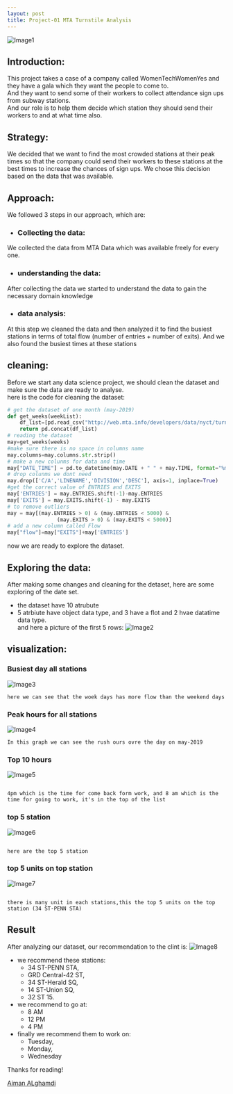 ```yaml
---
layout: post
title: Project-01 MTA Turnstile Analysis 
---
```

![Image1]({{site.url}}/images/index.png)

## Introduction: 

This project takes a case of a company called WomenTechWomenYes and they have a gala which they want the people to come to.<br /> And they want to send some of their workers to collect attendance sign ups from subway stations. <br /> And our role is to help them decide which station they should send their workers to and at what time also. 




## Strategy:

We decided that we want to find the most crowded stations at their peak times so that the company could send their workers to these stations at the best times to increase the chances of sign ups. We chose this decision based on the data that was available. 

## Approach: 
We followed 3 steps in our approach, which are: 
 * ### Collecting the data:
We collected the data from MTA Data which was available freely for every one.
* ### understanding the data: 
After collecting the data we started to understand the data to gain the necessary domain knowledge
* ### data analysis: 
At this step we cleaned the data and then analyzed it to find the busiest stations in terms of total flow (number of entries + number of exits). And we also found the busiest times at these stations
## cleaning:
Before we start any data science project, we should clean the dataset and make sure the data are ready to analyse.<br/>
here is the code for cleaning the dataset:

```python
# get the dataset of one month (may-2019)
def get_weeks(weekList):
    df_list=[pd.read_csv("http://web.mta.info/developers/data/nyct/turnstile/turnstile_{}.txt".format(week)) for week in weekList]
    return pd.concat(df_list)
# reading the dataset
may=get_weeks(weeks)
#make sure there is no space in columns name
may.columns=may.columns.str.strip()
# make a new colunms for data and time
may["DATE_TIME"] = pd.to_datetime(may.DATE + " " + may.TIME, format="%m/%d/%Y %H:%M:%S")
# drop colunms we dont need
may.drop(['C/A','LINENAME','DIVISION','DESC'], axis=1, inplace=True)
#get the correct value of ENTRIES and EXITS
may['ENTRIES'] = may.ENTRIES.shift(-1)-may.ENTRIES
may['EXITS'] = may.EXITS.shift(-1) - may.EXITS
# to remove outliers 
may = may[(may.ENTRIES > 0) & (may.ENTRIES < 5000) & 
                (may.EXITS > 0) & (may.EXITS < 5000)]
# add a new column called Flow 
may["flow"]=may["EXITS"]+may['ENTRIES']

```
now we are ready to explore the dataset.

## Exploring the data:

 After making some changes and cleaning for the detaset, here are some exploring of the date set.

* the dataset have 10 atrubute 
* 5 atrbiute have object data type, and 3 have a flot and 2 hvae datatime data type.<br/>
and here a picture of the first 5 rows:
![Image2]({{site.url}}/images/pro2.jpg)


## visualization: 

### Busiest day all stations
![Image3]({{site.url}}/images/Flow_over_the_day.png)
```
here we can see that the woek days has more flow than the weekend days
```
### Peak hours for all stations
![Image4]({{site.url}}/images/Rush_hours.png)
```
In this graph we can see the rush ours ovre the day on may-2019 
```
### Top 10 hours
![Image5]({{site.url}}/images/Top_10_ho.png)
```

4pm which is the time for come back form work, and 8 am which is the time for going to work, it's in the top of the list

```
### top 5 station 
![Image6]({{site.url}}/images/Top_5.png)
```

here are the top 5 station 

```
### top 5 units on top station

![Image7]({{site.url}}/images/units.png)
```

there is many unit in each stations,this the top 5 units on the top station (34 ST-PENN STA)

```

## Result 

After analyzing our dataset, our recommendation to the clint is:
![Image8]({{site.url}}/images/pro4.jpg)
* we recommend these stations:
    * 34 ST-PENN STA, 
    * GRD Central-42 ST,
    * 34 ST-Herald SQ,
    * 14 ST-Union SQ, 
    * 32 ST 15.
* we recommend to go at:
    * 8 AM
    * 12 PM
    * 4 PM
* finally we recommend them to work on:
    * Tuesday, 
    * Monday, 
    * Wednesday


Thanks for reading!


[Aiman ALghamdi](http://linkedin.com/in/aiman-alghamdi)
